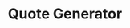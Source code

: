 ---
section: "works"
order: 5
title: "Quote Generator"
imgName: "quotegen"
links: { 
         github: "https://github.com/initialsky0/quote-generator", 
         link: "https://initialsky0.github.io/quote-generator/"
       }
---